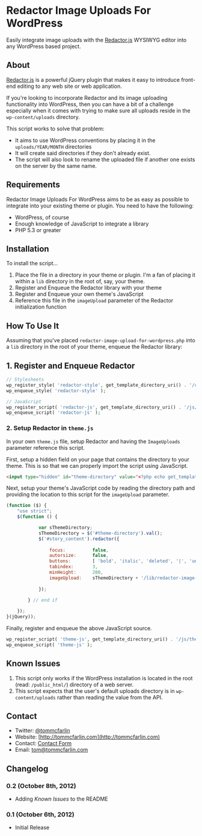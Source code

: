 # Redactor Image Uploads For WordPress

Easily integrate image uploads with the [Redactor.js](http://redactorjs.com/) WYSIWYG editor into any WordPress based project.

## About

[Redactor.js](http://redactorjs.com/) is a powerful jQuery plugin that makes it easy to introduce front-end editing to any web site or web application.

If you're looking to incorporate Redactor and its image uploading functionality into WordPress, then you can have a bit of a challenge especially when it comes with trying to make sure all uploads reside in the `wp-content/uploads` directory.

This script works to solve that problem:

 * It aims to use WordPress conventions by placing it in the `uploads/YEAR/MONTH` directories
 * It will create said directories if they don't already exist.
 * The script will also look to rename the uploaded file if another one exists on the server by the same name.

## Requirements

Redactor Image Uploads For WordPress aims to be as easy as possible to integrate into your existing theme or plugin. You need to have the following:

* WordPress, of course
* Enough knowledge of JavaScript to integrate a library
* PHP 5.3 or greater

## Installation


To install the script…

1. Place the file in a directory in your theme or plugin. I'm a fan of placing it within a `lib` directory in the root of, say, your theme.
2. Register and Enqueue the Redactor library with your theme
3. Register and Enqueue your own theme's JavaScript
4. Reference this file in the `imageUpload` parameter of the Redactor initialization function

## How To Use It

Assuming that you've placed `redactor-image-upload-for-wordpress.php` into a `lib` directory in the root of your theme, enqueue the Redactor library:

## 1. Register and Enqueue Redactor

```php
// Stylesheets
wp_register_style( 'redactor-style', get_template_directory_uri() . '/css/redactor.css' );
wp_enqueue_style( 'redactor-style' );

// JavaScript
wp_register_script( 'redactor-js', get_template_directory_uri() . '/js/redactor.min.js' );
wp_enqueue_script( 'redactor-js' );
```

### 2. Setup Redactor in `theme.js`

In your own `theme.js` file, setup Redactor and having the `ImageUploads` parameter reference this script.

First, setup a hidden field on your page that contains the directory to your theme. This is so that we can properly import the script using JavaScript. 

```html
<input type="hidden" id="theme-directory" value="<?php echo get_template_directory_uri(); ?>" />
```

Next, setup your theme's JavaScript code by reading the directory path and providing the location to this script for the `imageUpload` parameter.

```javascript
(function ($) {
	"use strict";
	$(function () {

			var sThemeDirectory;
			sThemeDirectory = $('#theme-directory').val();
			$('#story_content').redactor({
				
				focus:			false,
				autorsize:		false,
				buttons:		[ 'bold', 'italic', 'deleted', '|', 'unorderedlist', 'orderedlist', '|', 'image', 'video', '|', 'link' ],
				tabindex:		3,
				minHeight:		200,
				imageUpload:	sThemeDirectory + '/lib/redactor-image-uploads-for-wordpress.php'
				
			});
		
		} // end if

	});
}(jQuery));
```

Finally, register and enqueue the above JavaScript source.

```php
wp_register_script( 'theme-js', get_template_directory_uri() . '/js/theme.js' );
wp_enqueue_script( 'theme-js' );
```

## Known Issues

1. This script only works if the WordPress installation is located in the root (read: `/public_html/`) directory of a web server.
2. This script expects that the user's default uploads directory is in `wp-content/uploads` rather than reading the value from the API.


## Contact

* Twitter: [@tommcfarlin](http://twitter.com/tommcfarlin)
* Website: [http://tommcfarlin.com](http://tommcfarlin.com)
* Contact: [Contact Form](http://tommcfarlin.com/contact/)
* Email:   [tom@tommcfarlin.com](mailto:tom@tommcfarlin.com)

## Changelog

### 0.2 (October 8th, 2012)

* Adding *Known Issues* to the README

### 0.1 (October 6th, 2012)

* Initial Release